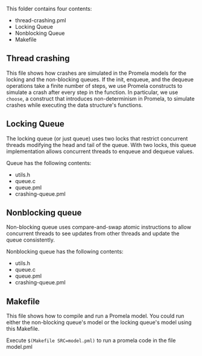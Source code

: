 This folder contains four contents:
- thread-crashing.pml
- Locking Queue
- Nonblocking Queue
- Makefile

## Thread crashing

This file shows how crashes are simulated in the Promela models for the locking
and the non-blocking queues. If the init, enqueue, and the dequeue operations
take a finite number of steps, we use Promela constructs to simulate a crash
after every step in the function. In particular, we use `choose`, a construct
that introduces non-determinism in Promela, to simulate crashes while executing
the data structure's functions.

## Locking Queue

The locking queue (or just queue) uses two locks that restrict concurrent
threads modifying the head and tail of the queue. With two locks, this queue
implementation allows concurrent threads to enqueue and dequeue values.

Queue has the following contents:
- utils.h
- queue.c
- queue.pml
- crashing-queue.pml

## Nonblocking queue

Non-blocking queue uses compare-and-swap atomic instructions to allow concurrent
threads to see updates from other threads and update the queue consistently.

Nonblocking queue has the following contents:
- utils.h
- queue.c
- queue.pml
- crashing-queue.pml

## Makefile
 
This file shows how to compile and run a Promela model. You could run either the
non-blocking queue's model or the locking queue's model using this Makefile.

Execute `$(Makefile SRC=model.pml)` to run a promela code in the file model.pml
